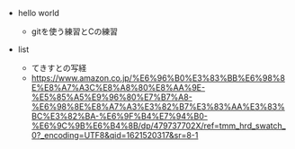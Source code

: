 - hello world
    - gitを使う練習とCの練習

- list
    - てきすとの写経
    - https://www.amazon.co.jp/%E6%96%B0%E3%83%BB%E6%98%8E%E8%A7%A3C%E8%A8%80%E8%AA%9E-%E5%85%A5%E9%96%80%E7%B7%A8-%E6%98%8E%E8%A7%A3%E3%82%B7%E3%83%AA%E3%83%BC%E3%82%BA-%E6%9F%B4%E7%94%B0-%E6%9C%9B%E6%B4%8B/dp/479737702X/ref=tmm_hrd_swatch_0?_encoding=UTF8&qid=1621520317&sr=8-1
